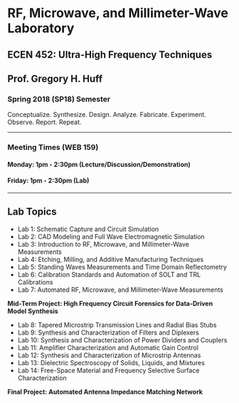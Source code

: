 # RF, Microwave, and Millimeter-Wave Laboratory
## ECEN 452: Ultra-High Frequency Techniques
## Prof. Gregory H. Huff
### Spring 2018 (SP18) Semester
Conceptualize. Synthesize. Design. Analyze. Fabricate. Experiment. Observe. Report. Repeat.

----
### Meeting Times (WEB 159)
#### Monday: 1pm - 2:30pm (Lecture/Discussion/Demonstration)
#### Friday: 1pm - 2:30pm (Lab)
----
## Lab Topics


- Lab 1: Schematic Capture and Circuit Simulation 
- Lab 2: CAD Modeling and Full Wave Electromagnetic Simulation 
- Lab 3: Introduction to RF, Microwave, and Millimeter-Wave Measurements 
- Lab 4: Etching, Milling, and Additive Manufacturing Techniques 
- Lab 5: Standing Waves Measurements and Time Domain Reflectometry 
- Lab 6: Calibration Standards and Automation of SOLT and TRL Calibrations  
- Lab 7: Automated RF, Microwave, and Millimeter-Wave Measurements  

**Mid-Term Project: High Frequency Circuit Forensics for Data-Driven Model Synthesis** 

- Lab 8: Tapered Microstrip Transmission Lines and Radial Bias Stubs  
- Lab 9: Synthesis and Characterization of Filters and Diplexers 
- Lab 10: Synthesis and Characterization of Power Dividers and Couplers   
- Lab 11: Amplifier Characterization and Automatic Gain Control  
- Lab 12: Synthesis and Characterization of Microstrip Antennas 
- Lab 13: Dielectric Spectroscopy of Solids, Liquids, and Mixtures 
- Lab 14: Free-Space Material and Frequency Selective Surface Characterization 

**Final Project: Automated Antenna Impedance Matching Network**
